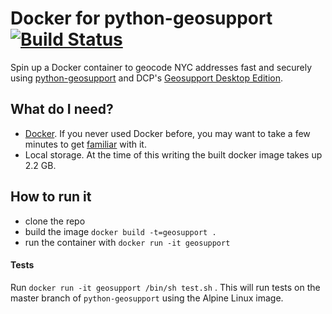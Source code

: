 # Docker for python-geosupport [![Build Status](https://travis-ci.com/ishiland/docker-python-geosupport.svg?branch=master)](https://travis-ci.com/ishiland/docker-python-geosupport)
Spin up a Docker container to geocode NYC addresses fast and securely using [python-geosupport](https://github.com/ishiland/python-geosupport) and DCP's [Geosupport Desktop Edition](https://www1.nyc.gov/site/planning/data-maps/open-data/dwn-gde-home.page).

## What do I need?
 - [Docker](https://docs.docker.com/install/). If you never used Docker before, you may want to take a few minutes to get [familiar](https://docs.docker.com/get-started/) with it. 
 - Local storage. At the time of this writing the built docker image takes up 2.2 GB.

## How to run it
 - clone the repo
 - build the image `docker build -t=geosupport .`
 - run the container with `docker run -it geosupport` 

#### Tests
Run `docker run -it geosupport /bin/sh test.sh` . This will run tests on the master branch of `python-geosupport` using the Alpine Linux image.

